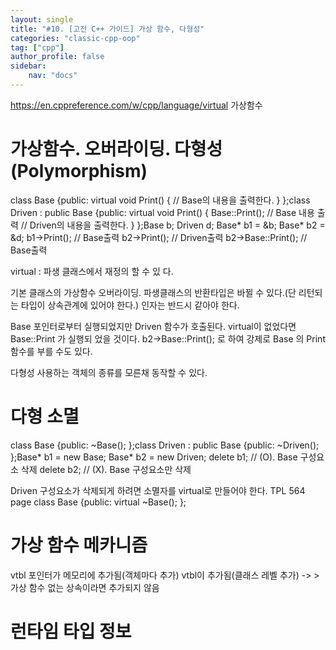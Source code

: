 ```yaml
---
layout: single
title: "#10. [고전 C++ 가이드] 가상 함수, 다형성"
categories: "classic-cpp-oop"
tag: ["cpp"]
author_profile: false
sidebar: 
    nav: "docs"
---
```

https://en.cppreference.com/w/cpp/language/virtual
가상함수

# 가상함수. 오버라이딩. 다형성(Polymorphism)

class Base
{public: virtual void Print() { // Base의 내용을 출력한다. }
};class Driven : public Base
{public: virtual void Print() { Base::Print(); // Base 내용 출
력
// Driven의 내용을 출력한다. }
};Base b; Driven d; Base* b1 = &b; Base* b2 = &d; b1->Print(); // Base출력
b2->Print(); // Driven출력
b2->Base::Print(); // Base출력

virtual : 파생 클래스에서 재정의 할 수 있
다.

기본 클래스의 가상함수 오버라이딩. 파생클래스의 반환타입은 바뀔 수 있다.(단
리턴되는 타입이 상속관계에 있어야 한다.)
인자는 반드시 같아야 한다.

Base 포인터로부터 실행되었지만 Driven 함수가 호출된다. virtual이 없었다면 Base::Print 가 실행되
었을 것이다. b2->Base::Print(); 로 하여 강제로 Base 의 Print 함수를 부를 수도 있다.

다형성
사용하는 객체의 종류를 모른채 동작할 수
있다.

# 다형 소멸

class Base
{public: ~Base(); };class Driven : public Base
{public: ~Driven(); };Base* b1 = new Base; Base* b2 = new Driven; delete b1; // (O). Base 구성요소 삭제
delete b2; // (X). Base 구성요소만 삭제

Driven 구성요소가 삭제되게 하려면 소멸자를
virtual로 만들어야 한다. TPL 564 page
class Base
{public: virtual ~Base(); };

# 가상 함수 메카니즘

vtbl 포인터가 메모리에 추가됨(객체마다 추가) vtbl이 추가됨(클래스 레벨 추가) -> > 가상 함수 없는 상속이라면 추가되지 않음

# 런타임 타입 정보




